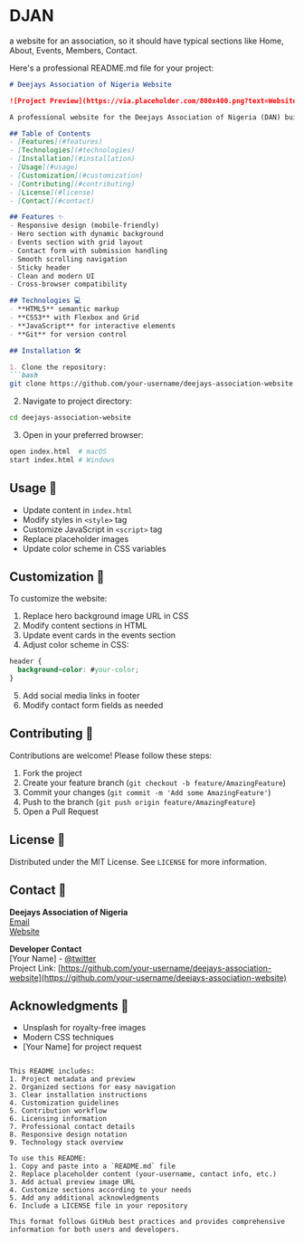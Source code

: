 # DJAN
a website for an association, so it should have typical sections like Home, About, Events, Members, Contact.

Here's a professional README.md file for your project:

```markdown
# Deejays Association of Nigeria Website

![Project Preview](https://via.placeholder.com/800x400.png?text=Website+Preview) <!-- Add actual preview image -->

A professional website for the Deejays Association of Nigeria (DAN) built with modern web technologies.

## Table of Contents
- [Features](#features)
- [Technologies](#technologies)
- [Installation](#installation)
- [Usage](#usage)
- [Customization](#customization)
- [Contributing](#contributing)
- [License](#license)
- [Contact](#contact)

## Features ✨
- Responsive design (mobile-friendly)
- Hero section with dynamic background
- Events section with grid layout
- Contact form with submission handling
- Smooth scrolling navigation
- Sticky header
- Clean and modern UI
- Cross-browser compatibility

## Technologies 💻
- **HTML5** semantic markup
- **CSS3** with Flexbox and Grid
- **JavaScript** for interactive elements
- **Git** for version control

## Installation 🛠️

1. Clone the repository:
```bash
git clone https://github.com/your-username/deejays-association-website.git
```

2. Navigate to project directory:
```bash
cd deejays-association-website
```

3. Open in your preferred browser:
```bash
open index.html  # macOS
start index.html # Windows
```

## Usage 🚀
- Update content in `index.html`
- Modify styles in `<style>` tag
- Customize JavaScript in `<script>` tag
- Replace placeholder images
- Update color scheme in CSS variables

## Customization 🎨
To customize the website:
1. Replace hero background image URL in CSS
2. Modify content sections in HTML
3. Update event cards in the events section
4. Adjust color scheme in CSS:
```css
header {
  background-color: #your-color;
}
```
5. Add social media links in footer
6. Modify contact form fields as needed

## Contributing 🤝
Contributions are welcome! Please follow these steps:
1. Fork the project
2. Create your feature branch (`git checkout -b feature/AmazingFeature`)
3. Commit your changes (`git commit -m 'Add some AmazingFeature'`)
4. Push to the branch (`git push origin feature/AmazingFeature`)
5. Open a Pull Request

## License 📄
Distributed under the MIT License. See `LICENSE` for more information.

## Contact 📧
**Deejays Association of Nigeria**  
[Email](mailto:contact@danigeria.com)  
[Website](https://www.danigeria.com)  

**Developer Contact**  
[Your Name] - [@twitter](https://twitter.com/yourhandle)  
Project Link: [https://github.com/your-username/deejays-association-website](https://github.com/your-username/deejays-association-website)

## Acknowledgments 🙏
- Unsplash for royalty-free images
- Modern CSS techniques
- [Your Name] for project request
```

This README includes:
1. Project metadata and preview
2. Organized sections for easy navigation
3. Clear installation instructions
4. Customization guidelines
5. Contribution workflow
6. Licensing information
7. Professional contact details
8. Responsive design notation
9. Technology stack overview

To use this README:
1. Copy and paste into a `README.md` file
2. Replace placeholder content (your-username, contact info, etc.)
3. Add actual preview image URL
4. Customize sections according to your needs
5. Add any additional acknowledgments
6. Include a LICENSE file in your repository

This format follows GitHub best practices and provides comprehensive information for both users and developers.
